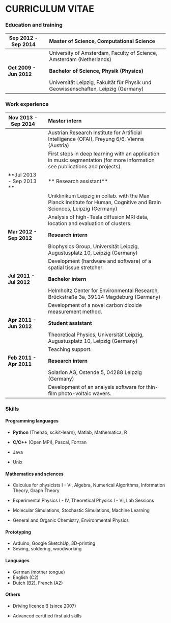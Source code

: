 # CURRICULUM VITAE

### Education and training
| Sep 2012 - Sep 2014		|| Master of Science, Computational Science |
| -----------------------  |---  | :------------------ |
|  				|| University of Amsterdam, Faculty of Science, Amsterdam (Netherlands)|
| **Oct 2009 - Jun 2012** 	|| **Bachelor of Science, Physik (Physics)**  |
|  			        || Universität Leipzig, Fakultät für Physik und Geowissenschaften, Leipzig (Germany) |


### Work experience

| Nov 2013 - Sep 2014	|| Master intern  |
| ------------- |---	| :----------- |
|  			|| Austrian Research Institute for Artificial Intelligence (OFAI), Freyung 6/6,  Vienna (Austria) |
|			|| First steps in deep learning with an application in music segmentation (for more information see publications and projects).|
| **Jul 2013 - Sep 2013 **	|| ** Research assistant** |
|  			|| Uniklinikum Leipzig in collab. with the Max Planck Institute for Human, Cognitive and Brain Sciences, Leipzig (Germany) |
|			|| Analysis of high-Tesla diffusion MRI data, location and evaluation of clusters.|
| **Mar 2012 - Sep 2012**	|| **Research intern** |
|  			|| Biophysics Group, Universität Leipzig, Augustusplatz 10, Leipzig (Germany) |
|			|| Development (hardware and software) of a spatial tissue stretcher. |
| **Jul 2011 - Jul 2012**	|| **Bachelor intern**  |
|  			|| Helmholtz Center for Environmental Research, Brückstraße 3a, 39114 Magdeburg (Germany) |
|			|| Development of a novel carbon dioxide measurement method.|
| **Apr 2011 - Jun 2012** || **Student assistant**  |
|  			|| Theoretical Physics, Universität Leipzig, Augustusplatz 10, Leipzig (Germany) |
|			|| Teaching support.|
| **Feb 2011 - Apr 2011** || **Research intern**  |
|  			|| Solarion AG, Ostende 5, 04288 Leipzig (Germany) |
|			|| Development of an analysis software for thin-film photo-voltaic wavers.|



### Skills


#### Programming languages

* **Python** (Thenao, scikit-learn), Matlab, Mathematica, R

* **C/C++** (Open MPI), Pascal, Fortran 

* Java

* Unix

#### Mathematics  and sciences

* Calculus for physicists I - VI, Algebra, Numerical Algorithms, Information Theory, Graph Theory

* Experimental Physics I - IV, Theoretical Physics I - VI, Lab Sessions 

* Molecular Simulations, Stochastic Simulations, Machine Learning

* General and Organic Chemistry, Environmental Physics

#### Prototyping

* Arduino, Google SketchUp, 3D-printing
* Sewing, soldering, woodworking

#### Languages

* German (mother tongue)
* English (C2) 
* Dutch (B2), French (A2)

#### Others

* Driving licence B (since 2007)

* Advanced certified first aid skills


